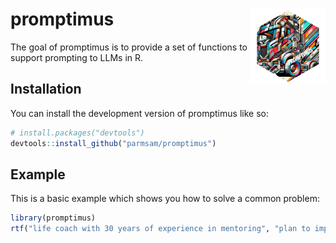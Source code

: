 
# promptimus <img src="man/figures/logo.png" align="right" height="120" alt="" />

<!-- badges: start -->
<!-- badges: end -->

The goal of promptimus is to provide a set of functions to support prompting to LLMs in R.

## Installation

You can install the development version of promptimus like so:

``` r
# install.packages("devtools")
devtools::install_github("parmsam/promptimus")
```

## Example

This is a basic example which shows you how to solve a common problem:

``` r
library(promptimus)
rtf("life coach with 30 years of experience in mentoring", "plan to improve my work-life balance", "table")
```

